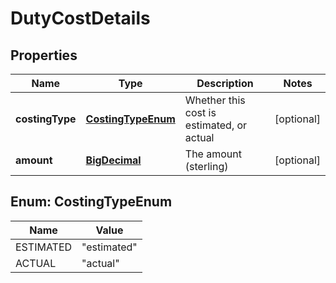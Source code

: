 

# DutyCostDetails

## Properties

Name | Type | Description | Notes
------------ | ------------- | ------------- | -------------
**costingType** | [**CostingTypeEnum**](#CostingTypeEnum) | Whether this cost is estimated, or actual |  [optional]
**amount** | [**BigDecimal**](BigDecimal.md) | The amount (sterling) |  [optional]



## Enum: CostingTypeEnum

Name | Value
---- | -----
ESTIMATED | &quot;estimated&quot;
ACTUAL | &quot;actual&quot;



